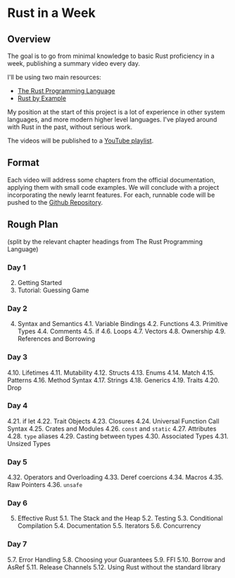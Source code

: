 # Rust in a Week

## Overview

The goal is to go from minimal knowledge to basic Rust proficiency in a week,
publishing a summary video every day.

I'll be using two main resources:

* [The Rust Programming Language](https://doc.rust-lang.org/book/)
* [Rust by Example](http://rustbyexample.com/)

My position at the start of this project is a lot of experience in other system
languages, and more modern higher level languages.  I've played around with
Rust in the past, without serious work.

The videos will be published to a [YouTube playlist](https://www.youtube.com/playlist?list=PLSeig21vs6mMfDB36BLFO3FH9TunZbyct).

## Format

Each video will address some chapters from the official documentation,
applying them with small code examples.  We will conclude with a project
incorporating the newly learnt features.  For each, runnable code will be
pushed to the [Github Repository](https://github.com/beneills/rust-in-a-week).

## Rough Plan

(split by the relevant chapter headings from The Rust Programming Language)

### Day 1

2. Getting Started
3. Tutorial: Guessing Game

### Day 2

4. Syntax and Semantics
4.1. Variable Bindings
4.2. Functions
4.3. Primitive Types
4.4. Comments
4.5. if
4.6. Loops
4.7. Vectors
4.8. Ownership
4.9. References and Borrowing

### Day 3

4.10. Lifetimes
4.11. Mutability
4.12. Structs
4.13. Enums
4.14. Match
4.15. Patterns
4.16. Method Syntax
4.17. Strings
4.18. Generics
4.19. Traits
4.20. Drop

### Day 4

4.21. if let
4.22. Trait Objects
4.23. Closures
4.24. Universal Function Call Syntax
4.25. Crates and Modules
4.26. `const` and `static`
4.27. Attributes
4.28. `type` aliases
4.29. Casting between types
4.30. Associated Types
4.31. Unsized Types

### Day 5

4.32. Operators and Overloading
4.33. Deref coercions
4.34. Macros
4.35. Raw Pointers
4.36. `unsafe`

### Day 6

5. Effective Rust
5.1. The Stack and the Heap
5.2. Testing
5.3. Conditional Compilation
5.4. Documentation
5.5. Iterators
5.6. Concurrency

### Day 7

5.7. Error Handling
5.8. Choosing your Guarantees
5.9. FFI
5.10. Borrow and AsRef
5.11. Release Channels
5.12. Using Rust without the standard library
